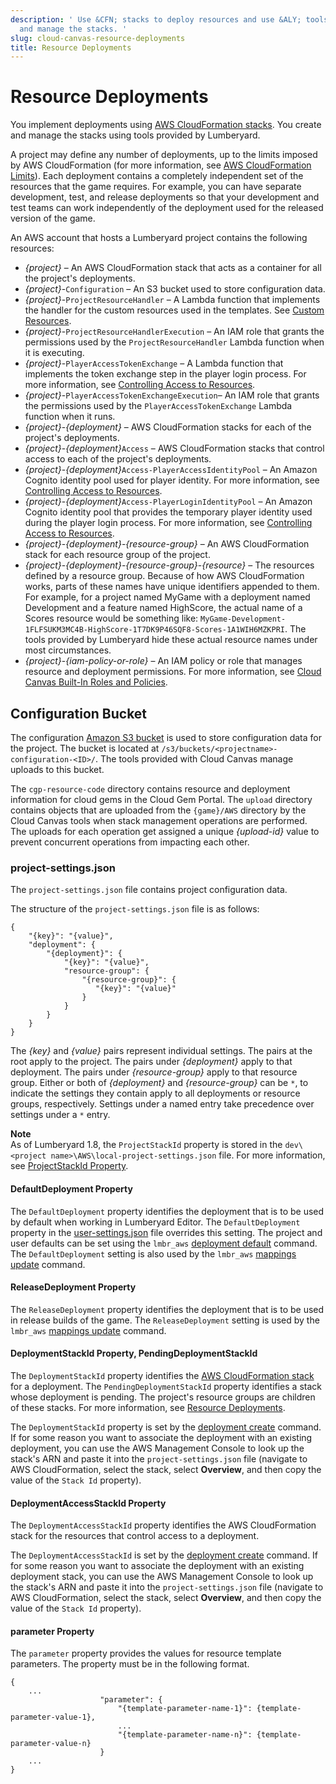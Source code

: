 ```yaml
---
description: ' Use &CFN; stacks to deploy resources and use &ALY; tools to create
  and manage the stacks. '
slug: cloud-canvas-resource-deployments
title: Resource Deployments
---
```

# Resource Deployments<a name="cloud-canvas-resource-deployments"></a>

You implement deployments using [AWS CloudFormation stacks](https://docs.aws.amazon.com/AWSCloudFormation/latest/UserGuide/stacks.html)\. You create and manage the stacks using tools provided by Lumberyard\.

 A project may define any number of deployments, up to the limits imposed by AWS CloudFormation \(for more information, see [AWS CloudFormation Limits](https://docs.aws.amazon.com/AWSCloudFormation/latest/UserGuide/cloudformation-limits.html)\)\. Each deployment contains a completely independent set of the resources that the game requires\. For example, you can have separate development, test, and release deployments so that your development and test teams can work independently of the deployment used for the released version of the game\.

 An AWS account that hosts a Lumberyard project contains the following resources:
+ *\{project\}* – An AWS CloudFormation stack that acts as a container for all the project's deployments\.
+ *\{project\}*\-`Configuration` – An S3 bucket used to store configuration data\.
+ *\{project\}*\-`ProjectResourceHandler` – A Lambda function that implements the handler for the custom resources used in the templates\. See [Custom Resources](/docs/userguide/gems/cloud-canvas/custom-resources.md)\.
+ *\{project\}*\-`ProjectResourceHandlerExecution` – An IAM role that grants the permissions used by the `ProjectResourceHandler` Lambda function when it is executing\.
+ *\{project\}*\-`PlayerAccessTokenExchange` – A Lambda function that implements the token exchange step in the player login process\. For more information, see [Controlling Access to Resources](/docs/userguide/gems/cloud-canvas/setting-access-permissions.md)\.
+ *\{project\}*\-`PlayerAccessTokenExchangeExecution`– An IAM role that grants the permissions used by the `PlayerAccessTokenExchange` Lambda function when it runs\.
+ *\{project\}*\-*\{deployment\}* – AWS CloudFormation stacks for each of the project's deployments\.
+ *\{project\}*\-*\{deployment\}*`Access` – AWS CloudFormation stacks that control access to each of the project's deployments\.
+  *\{project\}*\-*\{deployment\}*`Access-PlayerAccessIdentityPool` – An Amazon Cognito identity pool used for player identity\. For more information, see [Controlling Access to Resources](/docs/userguide/gems/cloud-canvas/setting-access-permissions.md)\.
+  *\{project\}*\-*\{deployment\}*`Access-PlayerLoginIdentityPool` – An Amazon Cognito identity pool that provides the temporary player identity used during the player login process\. For more information, see [Controlling Access to Resources](/docs/userguide/gems/cloud-canvas/setting-access-permissions.md)\.
+ *\{project\}*\-*\{deployment\}*\-*\{resource\-group\}* – An AWS CloudFormation stack for each resource group of the project\.
+ *\{project\}*\-*\{deployment\}*\-*\{resource\-group\}*\-*\{resource\}* – The resources defined by a resource group\. Because of how AWS CloudFormation works, parts of these names have unique identifiers appended to them\. For example, for a project named MyGame with a deployment named Development and a feature named HighScore, the actual name of a Scores resource would be something like: `MyGame-Development-1FLFSUKM3MC4B-HighScore-1T7DK9P46SQF8-Scores-1A1WIH6MZKPRI`\. The tools provided by Lumberyard hide these actual resource names under most circumstances\.
+  *\{project\}*\-*\{iam\-policy\-or\-role\}* – An IAM policy or role that manages resource and deployment permissions\. For more information, see [Cloud Canvas Built\-In Roles and Policies](/docs/userguide/gems/cloud-canvas/built-in-roles-and-policies.md)\.

## Configuration Bucket<a name="cloud-canvas-configuration-bucket"></a>

 The configuration [Amazon S3 bucket](https://docs.aws.amazon.com/AmazonS3/latest/dev/UsingBucket.html) is used to store configuration data for the project\. The bucket is located at `/s3/buckets/<projectname>-configuration-<ID>/`\. The tools provided with Cloud Canvas manage uploads to this bucket\.

The `cgp-resource-code` directory contains resource and deployment information for cloud gems in the Cloud Gem Portal\. The `upload` directory contains objects that are uploaded from the `{game}/AWS` directory by the Cloud Canvas tools when stack management operations are performed\. The uploads for each operation get assigned a unique *\{upload\-id\}* value to prevent concurrent operations from impacting each other\.

### **project\-settings\.json**<a name="cloud-canvas-project-settings"></a>

 The `project-settings.json` file contains project configuration data\. 

The structure of the `project-settings.json` file is as follows:

```
{
    "{key}": "{value}",
    "deployment": {
        "{deployment}": {
            "{key}": "{value}",
            "resource-group": {
                "{resource-group}": {
                   "{key}": "{value}"
                }
            }
        }
    }
}
```

 The *\{key\}* and *\{value\}* pairs represent individual settings\. The pairs at the root apply to the project\. The pairs under *\{deployment\}* apply to that deployment\. The pairs under *\{resource\-group\}* apply to that resource group\. Either or both of *\{deployment\}* and *\{resource\-group\}* can be `*`, to indicate the settings they contain apply to all deployments or resource groups, respectively\. Settings under a named entry take precedence over settings under a `*` entry\.

**Note**  
As of Lumberyard 1\.8, the `ProjectStackId` property is stored in the `dev\<project name>\AWS\local-project-settings.json` file\. For more information, see [ProjectStackId Property](cloud-canvas-resource-definitions.md#cloud-canvas-local-project-settings-stackid-property)\.

#### DefaultDeployment Property<a name="cloud-canvas-project-settings-default-deployment-property"></a>

 The `DefaultDeployment` property identifies the deployment that is to be used by default when working in Lumberyard Editor\. The `DefaultDeployment` property in the [user\-settings\.json](cloud-canvas-resource-definitions.md#cloud-canvas-user-settings) file overrides this setting\. The project and user defaults can be set using the `lmbr_aws` [deployment default](cloud-canvas-command-line.md#cloud-canvas-command-line-deployment-default) command\. The `DefaultDeployment` setting is also used by the `lmbr_aws` [mappings update](cloud-canvas-command-line.md#cloud-canvas-command-line-mappings-update) command\.

#### ReleaseDeployment Property<a name="cloud-canvas-project-settings-release-deployment-property"></a>

 The `ReleaseDeployment` property identifies the deployment that is to be used in release builds of the game\. The `ReleaseDeployment` setting is used by the `lmbr_aws` [mappings update](cloud-canvas-command-line.md#cloud-canvas-command-line-mappings-update) command\.

#### DeploymentStackId Property, PendingDeploymentStackId<a name="cloud-canvas-project-settings-release-deploymentstackid-property"></a>

 The `DeploymentStackId` property identifies the [AWS CloudFormation stack](https://docs.aws.amazon.com/AWSCloudFormation/latest/UserGuide/stacks.html) for a deployment\. The `PendingDeploymentStackId` property identifies a stack whose deployment is pending\. The project's resource groups are children of these stacks\. For more information, see [Resource Deployments](#cloud-canvas-resource-deployments)\.

The `DeploymentStackId` property is set by the [deployment create](cloud-canvas-command-line.md#cloud-canvas-command-line-deployment-create) command\. If for some reason you want to associate the deployment with an existing deployment, you can use the AWS Management Console to look up the stack's ARN and paste it into the `project-settings.json` file \(navigate to AWS CloudFormation, select the stack, select **Overview**, and then copy the value of the `Stack Id` property\)\.

#### DeploymentAccessStackId Property<a name="cloud-canvas-project-settings-release-deploymentaccessstackid-property"></a>

 The `DeploymentAccessStackId` property identifies the AWS CloudFormation stack for the resources that control access to a deployment\.

The `DeploymentAccessStackId` is set by the [deployment create](cloud-canvas-command-line.md#cloud-canvas-command-line-deployment-create) command\. If for some reason you want to associate the deployment with an existing deployment stack, you can use the AWS Management Console to look up the stack's ARN and paste it into the `project-settings.json` file \(navigate to AWS CloudFormation, select the stack, select **Overview**, and then copy the value of the `Stack Id` property\)\.

#### parameter Property<a name="cloud-canvas-project-settings-parameter-property"></a>

 The `parameter` property provides the values for resource template parameters\. The property must be in the following format\.

```
{
    ...
                    "parameter": {
                        "{template-parameter-name-1}": {template-parameter-value-1},
                        ...
                        "{template-parameter-name-n}": {template-parameter-value-n}
                    }
    ...
}
```